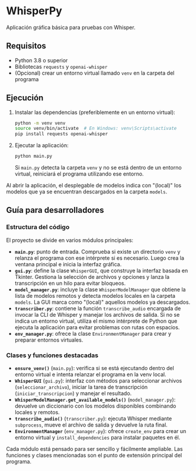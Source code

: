 # WhisperPy

Aplicación gráfica básica para pruebas con Whisper.

## Requisitos

- Python 3.8 o superior
- Bibliotecas `requests` y `openai-whisper`
- (Opcional) crear un entorno virtual llamado `venv` en la carpeta del programa

## Ejecución

1. Instalar las dependencias (preferiblemente en un entorno virtual):
   ```bash
   python -m venv venv
   source venv/bin/activate  # En Windows: venv\Scripts\activate
   pip install requests openai-whisper
   ```

2. Ejecutar la aplicación:
   ```bash
   python main.py
   ```
   Si `main.py` detecta la carpeta `venv` y no se está dentro de un entorno
   virtual, reiniciará el programa utilizando ese entorno.

Al abrir la aplicación, el desplegable de modelos indica con "(local)" los
modelos que ya se encuentran descargados en la carpeta `models`.

## Guía para desarrolladores

### Estructura del código

El proyecto se divide en varios módulos principales:

- **`main.py`**: punto de entrada. Comprueba si existe un directorio
  `venv` y relanza el programa con ese intérprete si es necesario. Luego
  crea la ventana principal e inicia la interfaz gráfica.
- **`gui.py`**: define la clase `WhisperGUI`, que construye la interfaz
  basada en Tkinter. Gestiona la selección de archivos y opciones y lanza
  la transcripción en un hilo para evitar bloqueos.
- **`model_manager.py`**: incluye la clase `WhisperModelManager` que
  obtiene la lista de modelos remotos y detecta modelos locales en la
  carpeta `models`. La GUI marca como "(local)" aquellos modelos ya
  descargados.
- **`transcriber.py`**: contiene la función `transcribe_audio` encargada de
  invocar la CLI de Whisper y manejar los archivos de salida. Si no se
  indica un entorno virtual, utiliza el mismo intérprete de Python que
  ejecuta la aplicación para evitar problemas con rutas con espacios.
- **`env_manager.py`**: ofrece la clase `EnvironmentManager` para crear y
  preparar entornos virtuales.

### Clases y funciones destacadas

- **`ensure_venv()`** (`main.py`): verifica si se está ejecutando dentro
  del entorno virtual e intenta relanzar el programa en la venv local.
- **`WhisperGUI`** (`gui.py`): interfaz con métodos para seleccionar
  archivos (`seleccionar_archivo`), iniciar la tarea de transcripción
  (`iniciar_transcripcion`) y manejar el resultado.
- **`WhisperModelManager.get_available_models()`** (`model_manager.py`):
  devuelve un diccionario con los modelos disponibles combinando locales y
  remotos.
- **`transcribe_audio()`** (`transcriber.py`): ejecuta Whisper mediante
  `subprocess`, mueve el archivo de salida y devuelve la ruta final.
- **`EnvironmentManager`** (`env_manager.py`): ofrece `create_env` para
  crear un entorno virtual y `install_dependencies` para instalar paquetes
  en él.

Cada módulo está pensado para ser sencillo y fácilmente ampliable. Las
funciones y clases mencionadas son el punto de extensión principal del
programa.
